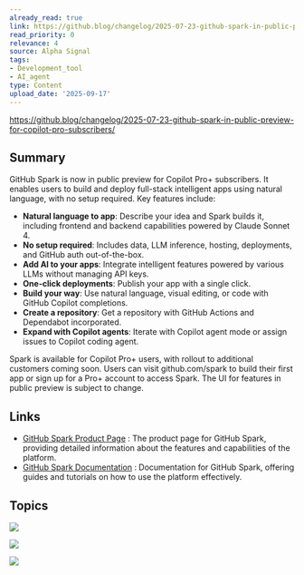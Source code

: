 ```yaml
---
already_read: true
link: https://github.blog/changelog/2025-07-23-github-spark-in-public-preview-for-copilot-pro-subscribers/
read_priority: 0
relevance: 4
source: Alpha Signal
tags:
- Development_tool
- AI_agent
type: Content
upload_date: '2025-09-17'
---
```


https://github.blog/changelog/2025-07-23-github-spark-in-public-preview-for-copilot-pro-subscribers/
## Summary

GitHub Spark is now in public preview for Copilot Pro+ subscribers. It enables users to build and deploy full-stack intelligent apps using natural language, with no setup required. Key features include:

- **Natural language to app**: Describe your idea and Spark builds it, including frontend and backend capabilities powered by Claude Sonnet 4.
- **No setup required**: Includes data, LLM inference, hosting, deployments, and GitHub auth out-of-the-box.
- **Add AI to your apps**: Integrate intelligent features powered by various LLMs without managing API keys.
- **One-click deployments**: Publish your app with a single click.
- **Build your way**: Use natural language, visual editing, or code with GitHub Copilot completions.
- **Create a repository**: Get a repository with GitHub Actions and Dependabot incorporated.
- **Expand with Copilot agents**: Iterate with Copilot agent mode or assign issues to Copilot coding agent.

Spark is available for Copilot Pro+ users, with rollout to additional customers coming soon. Users can visit github.com/spark to build their first app or sign up for a Pro+ account to access Spark. The UI for features in public preview is subject to change.
## Links

- [GitHub Spark Product Page](https://www.github.com/features/spark) : The product page for GitHub Spark, providing detailed information about the features and capabilities of the platform.
- [GitHub Spark Documentation](https://docs.github.com/en/copilot/tutorials/building-ai-app-prototypes) : Documentation for GitHub Spark, offering guides and tutorials on how to use the platform effectively.

## Topics

![](topics/Platform/GitHub%20Spark)

![](topics/Concept/Copilot%20agent%20mode)

![](topics/Model/Claude%20Sonnet%204)